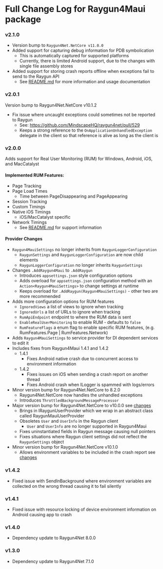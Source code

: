 # Full Change Log for Raygun4Maui package

### v2.1.0
- Version bump to `Raygun4Net.NetCore v11.0.0`
- Added support for capturing debug information for PDB symbolication
  - This is automatically captured for supported platforms
  - Currently, there is limited Android support, due to the changes with single file assembly stores
- Added support for storing crash reports offline when exceptions fail to send to the Raygun API
  - See [README.md](https://github.com/MindscapeHQ/raygun4maui/blob/master/README.md#offline-storage) for more information and usage documentation

### v2.0.1
Version bump to Raygun4Net.NetCore v10.1.2
- Fix issue where uncaught exceptions could sometimes not be reported to Raygun
  - See: https://github.com/MindscapeHQ/raygun4net/pull/529
  - Keeps a strong reference to the `OnApplicationUnhandledException` delegate in the client so that reference is alive as long as the client is

### v2.0.0
Adds support for Real User Monitoring (RUM) for Windows, Android, iOS, and MacCatalyst

#### Implemented RUM Features:
- Page Tracking
- Page Load Times
  - Time between PageDisappearing and PageAppearing 
- Session Tracking
- Custom Timings
- Native iOS Timings
  - iOS/MacCatalyst specific
- Network Timings
  - See [README.md](https://github.com/MindscapeHQ/raygun4maui/blob/master/README.md) for support information

#### Provider Changes
- `Raygun4MauiSettings` no longer inherits from `RaygunLoggerConfiguration`
  - `RaygunSettings` and `RaygunLoggerConfiguration` are now child elements
  - `RaygunLoggerConfiguration` no longer inherits `RaygunSettings`
- Changes `.AddRaygun4Maui` to `.AddRaygun`
  - Introduces `appsettings.json` style configuration options
  - Adds overload for `appsettings.json` configuration method with an `Action<Raygun4MauiSettings>` to change settings at runtime
  - Keeps overload for `.AddRaygun(Raygun4MauiSettings)` - other two are more recommended
- Adds more configuration options for RUM features
  - `IgnoredViews` a list of views to ignore when tracking
  - `IgnoredUrls` a list of URLs to ignore when tracking
  - `RumApiEndpoint` endpoint to where the RUM data is sent
  - `EnableRealUserMonitoring` to enable RUM - defaults to `false`
  - `RumFeatureFlags` a enum flag to enable specific RUM features, (e.g. RumFeatures.Page | RumFeatures.Network)
- Adds `Raygun4MauiSettings` to service provider for DI dependent services to edit it
- Includes fixes from Raygun4Maui 1.4.1 and 1.4.2 
  - 1.4.1
    - Fixes Android native crash due to concurrent access to environment information
  - 1.4.2 
    - Fixes issues on iOS when sending a crash report on another thread
    - Fixes Android crash when ILogger is spammed with logs/errors
- Minor version bump for Raygun4Net.NetCore to 8.2.0
  - Raygun4Net.NetCore now handles the unhandled exceptions
  - Introduces `ThrottledBackgroundMessageProcessor`
- Major version bump for Raygun4Net.NetCore to v10.0.0 see [changes](https://github.com/MindscapeHQ/raygun4net/blob/master/CHANGE-LOG.md)
  - Brings in IRaygunUserProvider which we wrap in an abstract class called RaygunMauiUserProvider
  - Obsoletes `User` and `UserInfo` in the Raygun client
    - `User` and `UserInfo` are no longer supported in Raygun4Maui
  - Fixes uninstantiated fields in Raygun message causing null pointers
  - Fixes situations where Raygun client settings did not reflect the `RaygunSettings` object
- Minor version bump for Raygun4Net.NetCore v10.1.0
  - Allows environment variables to be included in the crash report see [changes](https://github.com/MindscapeHQ/raygun4net/pull/523)


### v1.4.2
- Fixed issue with SendInBackground where environment variables are collected on the wrong thread causing it to fail silently

### v1.4.1
- Fixed issue with resource locking of device environment information on Android causing app to crash

### v1.4.0
- Dependency update to Raygun4Net 8.0.0

### v1.3.0
- Dependency update to Raygun4Net 7.1.0
